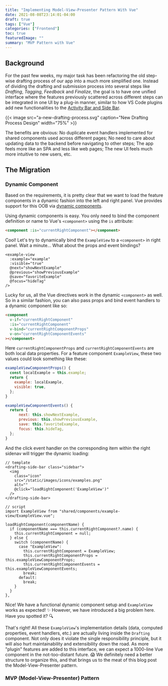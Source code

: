 ```yaml
---
title: "Implementing Model-View-Presenter Pattern With Vue"
date: 2021-08-08T23:14:01-04:00
draft: true
tags: ["Vue"]
categories: ["Frontend"]
toc: true
featuredImage: ""
summary: "MVP Pattern with Vue"
---
```


## Background

For the past few weeks, my major task has been refactoring the old step-wise drafting process of our app into a much more simplified one. Instead of dividing the drafting and submission process into several steps like _Drafting_, _Tagging_, _Feedback_ and _Finalize_, the goal is to have one unified interface where the features previously scattered across different steps can be integrated in one UI by a plug-in manner, similar to how VS Code plugins add new functionalities to the [Activity Bar and Side Bar](https://code.visualstudio.com/docs/getstarted/userinterface).

{{< image src="a-new-drafting-process.svg" caption="New Drafting Process Design" width="75%" >}}

The benefits are obvious: No duplicate event handlers implemented for shared components used across different pages; No need to care about updating data to the backend before navigating to other steps; The app feels more like an SPA and less like web pages; The new UI feels much more intuitive to new users, etc.

## The Migration

### Dynamic Component

Based on the requirements, it is pretty clear that we want to load the feature components in a dynamic fashion into the left and right panel. Vue provides support for this OOB via [dynamic components](https://vuejs.org/v2/guide/components.html#Dynamic-Components).

Using dynamic components is easy. You only need to bind the component definition or name to Vue's `<component>` using the `is` attribute:

```html
<component :is="currentRightComponent"></component>
```

Cool! Let's try to dynamically bind the `ExampleView` to a `<component>` in right panel. Wait a minute... What about the props and event bindings?

```Vue
<example-view
  :example="example"
  :visible="true"
  @next="showNextExample"
  @previous="showPreviousExample"
  @save="favoriteExample"
  @focus="hideTag"
/>
```

Lucky for us, all the Vue directives work in the dynamic `<component>` as well. So in a similar fashion, you can also pass props and bind event handlers to a dynamic component like so:

```html
<component
  v-if="currentRightComponent"
  :is="currentRightComponent"
  v-bind="currentRightComponentProps"
  v-on="currentRightComponentEvents"
></component>
```

Here `currentRightComponentProps` and `currentRightComponentEvents` are both local data properties. For a feature component `ExampleView`, these two values could look something like these:

```js
exampleViewComponentProps() {
  const localExample = this.example;
  return {
    example: localExample,
    visible: true,
  };
}
```

```js
exampleViewComponentEvents() {
  return {
      next: this.showNextExample,
      previous: this.showPreviousExample,
      save: this.favoriteExample,
      focus: this.hideTag,
  };
}
```

And the click event handler on the corresponding item within the right sidenav will trigger the dynamic loading:

```Vue
// template
<drafting-side-bar class="sidebar">
  <img
    class="icon"
    src="/static/images/icons/examples.png"
    alt=""
    @click="loadRightComponent('ExampleView')"
  />
</drafting-side-bar>

// script
import ExampleView from "shared/components/example-view/ExampleView.vue";

loadRightComponent(componentName) {
  if (componentName === this.currentRightComponent?.name) {
    this.currentRightComponent = null;
  } else {
    switch (componentName) {
      case "ExampleView":
        this.currentRightComponent = ExampleView;
        this.currentRightComponentProps = this.exampleViewComponentProps;
        this.currentRightComponentEvents = this.exampleViewComponentEvents;
        break;
      default:
        break;
    }
  }
},
```

Nice! We have a functional dynamic component setup and `ExampleView` works as expected! :sparkles: However, we have introduced a big problem here. Have you spotted it? :mag:

That's right! All these `ExampleView`'s implementation details (data, computed properties, event handlers, etc.) are actually living inside the `Drafting` component. Not only does it violate the single responsibility principle, but it will also hurt maintainability and extensibility down the road. As more "plugin" features are added to this interface, we can expect a 1000-line Vue component in the not-too-distant future. :scream: We definitely need a better structure to organize this, and that brings us to the meat of this blog post the Model-View-Presenter pattern.

### MVP (Model-View-Presenter) Pattern
